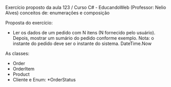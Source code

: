 Exercício proposto da aula 123 / Curso C# - EducandoWeb (Professor: Nelio Alves)
conceitos de: enumerações e composição

Proposta do exercício:

- Ler os dados de um pedido com N itens (N fornecido pelo usuário). Depois, mostrar um sumário do pedido conforme exemplo. Nota: o instante do pedido deve ser o instante do sistema. DateTime.Now


As classes:

* Order
* OrderItem
* Product
* Cliente
e Enum: *OrderStatus

